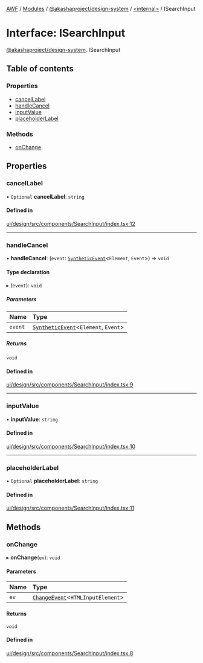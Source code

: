 [AWF](../README.md) / [Modules](../modules.md) / [@akashaproject/design-system](../modules/akashaproject_design_system.md) / [<internal\>](../modules/akashaproject_design_system._internal_.md) / ISearchInput

# Interface: ISearchInput

[@akashaproject/design-system](../modules/akashaproject_design_system.md).[<internal>](../modules/akashaproject_design_system._internal_.md).ISearchInput

## Table of contents

### Properties

- [cancelLabel](akashaproject_design_system._internal_.ISearchInput.md#cancellabel)
- [handleCancel](akashaproject_design_system._internal_.ISearchInput.md#handlecancel)
- [inputValue](akashaproject_design_system._internal_.ISearchInput.md#inputvalue)
- [placeholderLabel](akashaproject_design_system._internal_.ISearchInput.md#placeholderlabel)

### Methods

- [onChange](akashaproject_design_system._internal_.ISearchInput.md#onchange)

## Properties

### cancelLabel

• `Optional` **cancelLabel**: `string`

#### Defined in

[ui/design/src/components/SearchInput/index.tsx:12](https://github.com/AKASHAorg/akasha-world-framework/blob/d81a7246/ui/design/src/components/SearchInput/index.tsx#L12)

___

### handleCancel

• **handleCancel**: (`event`: [`SyntheticEvent`](akashaproject_design_system._internal_.SyntheticEvent.md)<`Element`, `Event`\>) => `void`

#### Type declaration

▸ (`event`): `void`

##### Parameters

| Name | Type |
| :------ | :------ |
| `event` | [`SyntheticEvent`](akashaproject_design_system._internal_.SyntheticEvent.md)<`Element`, `Event`\> |

##### Returns

`void`

#### Defined in

[ui/design/src/components/SearchInput/index.tsx:9](https://github.com/AKASHAorg/akasha-world-framework/blob/d81a7246/ui/design/src/components/SearchInput/index.tsx#L9)

___

### inputValue

• **inputValue**: `string`

#### Defined in

[ui/design/src/components/SearchInput/index.tsx:10](https://github.com/AKASHAorg/akasha-world-framework/blob/d81a7246/ui/design/src/components/SearchInput/index.tsx#L10)

___

### placeholderLabel

• `Optional` **placeholderLabel**: `string`

#### Defined in

[ui/design/src/components/SearchInput/index.tsx:11](https://github.com/AKASHAorg/akasha-world-framework/blob/d81a7246/ui/design/src/components/SearchInput/index.tsx#L11)

## Methods

### onChange

▸ **onChange**(`ev`): `void`

#### Parameters

| Name | Type |
| :------ | :------ |
| `ev` | [`ChangeEvent`](akashaproject_design_system._internal_.ChangeEvent.md)<`HTMLInputElement`\> |

#### Returns

`void`

#### Defined in

[ui/design/src/components/SearchInput/index.tsx:8](https://github.com/AKASHAorg/akasha-world-framework/blob/d81a7246/ui/design/src/components/SearchInput/index.tsx#L8)
